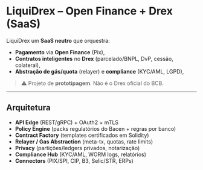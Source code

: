 # LiquiDrex – Open Finance + Drex (SaaS)

LiquiDrex um **SaaS neutro** que orquestra:
- **Pagamento** via **Open Finance** (Pix),
- **Contratos inteligentes** no **Drex** (parcelado/BNPL, DvP, cessão, colateral),
- **Abstração de gás/quota** (relayer) e **compliance** (KYC/AML, LGPD),

> ⚠️ Projeto de **prototipagem**. Não é o Drex oficial do BCB.

---

## Arquitetura

- **API Edge** (REST/gRPC) + OAuth2 + mTLS
- **Policy Engine** (packs regulatórios do Bacen + regras por banco)
- **Contract Factory** (templates certificados em Solidity)
- **Relayer / Gas Abstraction** (meta-tx, quotas, rate limits)
- **Privacy** (partições/ledgers privados, notarização)
- **Compliance Hub** (KYC/AML, WORM logs, relatórios)
- **Connectors** (PIX/SPI, CIP, B3, Selic/STR, ERPs)

